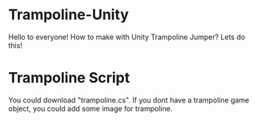 # Trampoline-Unity

Hello to everyone! How to make with Unity Trampoline Jumper? Lets do this!


# Trampoline Script

You could download "trampoline.cs". If you dont have a trampoline game object, you could add some image for trampoline. 

